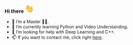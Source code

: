 ### Hi there  <img src="https://raw.githubusercontent.com/guuzaa/guuzaa/master/assets/wave.gif" width="30px" />

<!--
**guuzaa/guuzaa** is a ✨ _special_ ✨ repository because its `README.md` (this file) appears on your GitHub profile.
Here are some ideas to get you started:

-->


- 🔭 I’m a Master 👩‍💻.
- 🌱 I’m currently learning Python and Video Understanding.
- 🤔 I’m looking for help with Deep Learning and C++.
- 📫 If you want to contact me, click right [here](https://resume.guuzaa.top/about-me).
